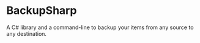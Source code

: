 BackupSharp
===========

 A C# library and a command-line to backup your items from any source to any destination.

